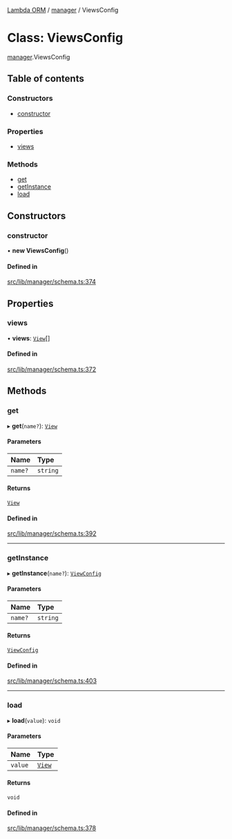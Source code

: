 [Lambda ORM](../README.md) / [manager](../modules/manager.md) / ViewsConfig

# Class: ViewsConfig

[manager](../modules/manager.md).ViewsConfig

## Table of contents

### Constructors

- [constructor](manager.ViewsConfig.md#constructor)

### Properties

- [views](manager.ViewsConfig.md#views)

### Methods

- [get](manager.ViewsConfig.md#get)
- [getInstance](manager.ViewsConfig.md#getinstance)
- [load](manager.ViewsConfig.md#load)

## Constructors

### constructor

• **new ViewsConfig**()

#### Defined in

[src/lib/manager/schema.ts:374](https://github.com/FlavioLionelRita/lambdaorm/blob/baac5cd/src/lib/manager/schema.ts#L374)

## Properties

### views

• **views**: [`View`](../interfaces/model.View.md)[]

#### Defined in

[src/lib/manager/schema.ts:372](https://github.com/FlavioLionelRita/lambdaorm/blob/baac5cd/src/lib/manager/schema.ts#L372)

## Methods

### get

▸ **get**(`name?`): [`View`](../interfaces/model.View.md)

#### Parameters

| Name | Type |
| :------ | :------ |
| `name?` | `string` |

#### Returns

[`View`](../interfaces/model.View.md)

#### Defined in

[src/lib/manager/schema.ts:392](https://github.com/FlavioLionelRita/lambdaorm/blob/baac5cd/src/lib/manager/schema.ts#L392)

___

### getInstance

▸ **getInstance**(`name?`): [`ViewConfig`](manager.ViewConfig.md)

#### Parameters

| Name | Type |
| :------ | :------ |
| `name?` | `string` |

#### Returns

[`ViewConfig`](manager.ViewConfig.md)

#### Defined in

[src/lib/manager/schema.ts:403](https://github.com/FlavioLionelRita/lambdaorm/blob/baac5cd/src/lib/manager/schema.ts#L403)

___

### load

▸ **load**(`value`): `void`

#### Parameters

| Name | Type |
| :------ | :------ |
| `value` | [`View`](../interfaces/model.View.md) |

#### Returns

`void`

#### Defined in

[src/lib/manager/schema.ts:378](https://github.com/FlavioLionelRita/lambdaorm/blob/baac5cd/src/lib/manager/schema.ts#L378)
